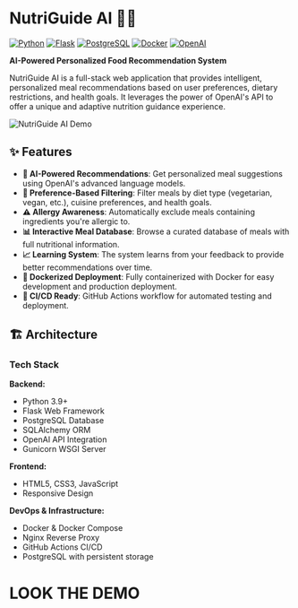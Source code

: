 # NutriGuide AI 🥗🤖

[![Python](https://img.shields.io/badge/Python-3.9+-blue.svg)](https://www.python.org/)
[![Flask](https://img.shields.io/badge/Flask-2.0+-green.svg)](https://flask.palletsprojects.com/)
[![PostgreSQL](https://img.shields.io/badge/PostgreSQL-13-blue.svg)](https://www.postgresql.org/)
[![Docker](https://img.shields.io/badge/Docker-Ready-2496ED.svg)](https://www.docker.com/)
[![OpenAI](https://img.shields.io/badge/OpenAI-GPT--3.5--turbo-412991.svg)](https://openai.com/)

**AI-Powered Personalized Food Recommendation System**

NutriGuide AI is a full-stack web application that provides intelligent, personalized meal recommendations based on user preferences, dietary restrictions, and health goals. It leverages the power of OpenAI's API to offer a unique and adaptive nutrition guidance experience.

![NutriGuide AI Demo]([https://images.unsplash.com/photo-1490818387583-1baba5e638af?ixlib=rb-4.0.3&auto=format&fit=crop&w=1200&q=80](https://www.loom.com/share/1d30fc8f036e4dcea43eaeac9ad326f0?sid=17f60177-ecfd-4a95-8d2e-860a504a6561))

## ✨ Features

- **🤖 AI-Powered Recommendations**: Get personalized meal suggestions using OpenAI's advanced language models.
- **🎯 Preference-Based Filtering**: Filter meals by diet type (vegetarian, vegan, etc.), cuisine preferences, and health goals.
- **⚠️ Allergy Awareness**: Automatically exclude meals containing ingredients you're allergic to.
- **📊 Interactive Meal Database**: Browse a curated database of meals with full nutritional information.
- **📈 Learning System**: The system learns from your feedback to provide better recommendations over time.
- **🐳 Dockerized Deployment**: Fully containerized with Docker for easy development and production deployment.
- **🚀 CI/CD Ready**: GitHub Actions workflow for automated testing and deployment.

## 🏗️ Architecture

### Tech Stack

**Backend:**
- Python 3.9+
- Flask Web Framework
- PostgreSQL Database
- SQLAlchemy ORM
- OpenAI API Integration
- Gunicorn WSGI Server

**Frontend:**
- HTML5, CSS3, JavaScript
- Responsive Design

**DevOps & Infrastructure:**
- Docker & Docker Compose
- Nginx Reverse Proxy
- GitHub Actions CI/CD
- PostgreSQL with persistent storage

# LOOK THE DEMO
